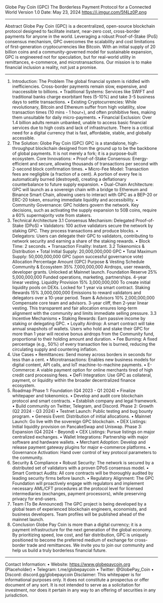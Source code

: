 Globe Pay Coin (GPC)
The Borderless Payment Protocol for a Connected World
Version 1.0
Date: May 23, 2024
https://i.imgur.com/5f4Lz0P.png
________________________________________
Abstract
Globe Pay Coin (GPC) is a decentralized, open-source blockchain protocol designed to facilitate instant, near-zero cost, cross-border payments for anyone in the world. Leveraging a robust Proof-of-Stake (PoS) consensus mechanism, GPC overcomes the scalability and cost limitations of first-generation cryptocurrencies like Bitcoin. With an initial supply of 20 billion coins and a community-governed model for sustainable expansion, GPC is engineered not for speculation, but for real-world utility in remittances, e-commerce, and microtransactions. Our mission is to make financial inclusion a reality, not just a promise.
________________________________________
1. Introduction: The Problem
The global financial system is riddled with inefficiencies. Cross-border payments remain slow, expensive, and inaccessible to billions.
•	Traditional Systems: Services like SWIFT and traditional banks charge exorbitant fees (5-10%) and take 3-5 business days to settle transactions.
•	Existing Cryptocurrencies: While revolutionary, Bitcoin and Ethereum suffer from high volatility, slow transaction times (10 mins - 1 hour+), and often prohibitive fees, making them unsuitable for daily micro-payments.
•	Financial Exclusion: Over 1.4 billion adults remain unbanked, unable to access basic financial services due to high costs and lack of infrastructure.
There is a critical need for a digital currency that is fast, affordable, stable, and globally accessible.
2. The Solution: Globe Pay Coin (GPC)
GPC is a standalone, high-throughput blockchain designed from the ground up to be the backbone of global payments. It is not merely a fork; it is a purpose-built ecosystem.
Core Innovations:
•	Proof-of-Stake Consensus: Energy-efficient and secure, allowing thousands of transactions per second with 2-second block confirmation times.
•	Micro-Fee Model: Transaction fees are negligible (a fraction of a cent). A portion of every fee is automatically burned (destroyed), creating a deflationary counterbalance to future supply expansion.
•	Dual-Chain Architecture: GPC will launch as a sovereign chain with a bridge to Ethereum and Binance Smart Chain, allowing users to interact with GPC as a BEP-20 or ERC-20 token, ensuring immediate liquidity and accessibility.
•	Community Governance: GPC holders govern the network. Key decisions, such as activating the supply expansion to 50B coins, require a 60% supermajority vote from stakers.
3. Technical Architecture
3.1 Consensus Mechanism: Delegated Proof-of-Stake (DPoS)
•	Validators: 100 active validators secure the network by staking GPC. They process transactions and produce blocks.
•	Delegators: Users can delegate their GPC to validators, contributing to network security and earning a share of the staking rewards.
•	Block Time: 2 seconds.
•	Transaction Finality: Instant.
3.2 Tokenomics & Distribution
•	Total Initial Supply: 20,000,000,000 GPC
•	Total Maximum Supply: 50,000,000,000 GPC (upon successful governance vote)
Allocation	Percentage	Amount (GPC)	Purpose & Vesting Schedule
Community & Ecosystem	35%	7,000,000,000	Airdrops, user rewards, developer grants. Unlocked at Mainnet launch.
Foundation Reserve	25%	5,000,000,000	Funded operations, marketing, partnerships. 4-year linear vesting.
Liquidity Provision	15%	3,000,000,000	To create initial liquidity pools on DEXs. Locked for 1 year via smart contract.
Staking Rewards	15%	3,000,000,000	Emissions to reward validators and delegators over a 10-year period.
Team & Advisors	10%	2,000,000,000	Compensate core team and advisors. 3-year cliff, then 2-year linear vesting.
This transparent and fair allocation ensures long-term alignment with the community and limits immediate selling pressure.
3.3 Incentive Mechanisms
•	Staking Rewards: Earn passive income by staking or delegating GPC.
•	Loyalty Airdrop: A smart contract will take annual snapshots of wallets. Users who hold and stake their GPC for more than 1 year will receive bonus airdrops from the Community fund, proportional to their holding amount and duration.
•	Fee Burning: A fixed percentage (e.g., 50%) of every transaction fee is burned, reducing the circulating supply and countering inflation.
4. Use Cases
•	Remittances: Send money across borders in seconds for less than a cent.
•	Microtransactions: Enables new business models for digital content, API calls, and IoT machine-to-machine payments.
•	E-Commerce: A viable payment option for online merchants tired of high credit card processing fees.
•	DeFi Integration: Use GPC as collateral, payment, or liquidity within the broader decentralized finance ecosystem.
5. Roadmap
Phase 1: Foundation (Q4 2023 - Q1 2024)
•	Finalize whitepaper and tokenomics.
•	Develop and audit core blockchain protocol and smart contracts.
•	Establish company and legal framework.
•	Build community on Twitter, Telegram, and Discord.
Phase 2: Growth (Q2 2024 - Q3 2024)
•	Testnet Launch: Public testing and bug bounty program.
•	Genesis Event: Distribution of initial allocations.
•	Mainnet Launch: Go live with the sovereign GPC blockchain.
•	DEX Listings: Initial liquidity provision on PancakeSwap and Uniswap.
Phase 3: Expansion (Q4 2024 - Beyond)
•	CEX Listings: Pursue listings on major centralized exchanges.
•	Wallet Integrations: Partnership with major software and hardware wallets.
•	Merchant Adoption: Develop and release payment gateway plugins for major e-commerce platforms.
•	Governance Activation: Hand over control of key protocol parameters to the community.
6. Security & Compliance
•	Robust Security: The network is secured by a distributed set of validators with a proven DPoS consensus model.
•	Smart Contract Audits: All core contracts will be thoroughly audited by leading security firms before launch.
•	Regulatory Alignment: The GPC Foundation will proactively engage with regulators and implement necessary AML/CFT procedures at the protocol level for licensed intermediaries (exchanges, payment processors), while preserving privacy for end-users.
7. Team (To Be Announced)
The GPC project is being developed by a global team of experienced blockchain engineers, economists, and business developers. Team profiles will be published ahead of the mainnet launch.
8. Conclusion
Globe Pay Coin is more than a digital currency; it is a payment infrastructure for the next generation of the global economy. By prioritizing speed, low cost, and fair distribution, GPC is uniquely positioned to become the preferred medium of exchange for cross-border trade and remittances. We invite you to join our community and help us build a truly borderless financial future.
________________________________________
Contact Information:
•	Website: https://www.globepaycoin.org (Placeholder)
•	Telegram: t.me/globepaycoin
•	Twitter: @GlobePay_Coin
•	Discord: discord.gg/globepaycoin
Disclaimer: This whitepaper is for informational purposes only. It does not constitute a prospectus or offer document of any sort. It is not intended to serve as a solicitation for investment, nor does it pertain in any way to an offering of securities in any jurisdiction.

